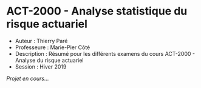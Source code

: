 # ACT-2000 - Analyse statistique du risque actuariel

* Auteur : Thierry Paré
* Professeure : Marie-Pier Côté
* Description : Résumé pour les différents examens du cours ACT-2000 - Analyse du risque actuariel
* Session : Hiver 2019

*Projet en cours...*
